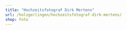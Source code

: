 ```yaml
---
title: "Hochzeitsfotograf Dirk Mertens"
url: /holzgerlingen/hochzeitsfotograf-dirk-mertens/
shop: Foto
---
```

